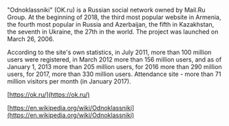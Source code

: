 "Odnoklassniki" (OK.ru) is a Russian social network owned by Mail.Ru Group. At the beginning of 2018, the third most popular website in Armenia, the fourth most popular in Russia  and Azerbaijan, the fifth in Kazakhstan, the seventh in Ukraine, the 27th in the world. The project was launched on March 26, 2006.
According to the site's own statistics, in July 2011, more than 100 million users were registered, in March 2012 more than 156 million users, and as of January 1, 2013 more than 205 million users, for 2016 more than 290 million users, for 2017, more than 330 million users. Attendance site - more than 71 million visitors per month (in January 2017).
[https://ok.ru/](https://ok.ru/)
[https://en.wikipedia.org/wiki/Odnoklassniki](https://en.wikipedia.org/wiki/Odnoklassniki)